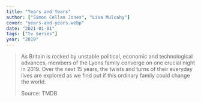 ```yaml
---
title: "Years and Years"
author: ["Simon Cellan Jones", "Lisa Mulcahy"]
cover: "years-and-years.webp"
date: "2021-01-01"
tags: ["tv series"]
year: "2019"
---
```


> As Britain is rocked by unstable political, economic and technological advances, members of the Lyons family converge on one crucial night in 2019. Over the next 15 years, the twists and turns of their everyday lives are explored as we find out if this ordinary family could change the world.
>
> Source: TMDB
